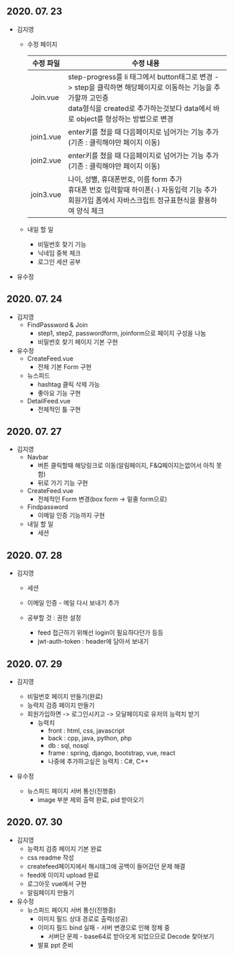 ## 2020. 07. 23

- 김지영

  - 수정 페이지

    | 수정 파일 | 수정 내용                                                    |
    | --------- | ------------------------------------------------------------ |
    | Join.vue  | step-progress를 li 태그에서 button태그로 변경 -> step을 클릭하면 해당페이지로 이동하는 기능을 추가할까 고민중<br />data형식을 created로 추가하는것보다 data에서 바로 object를 형성하는 방법으로 변경 |
    | join1.vue | enter키를 쳤을 때 다음페이지로 넘어가는 기능 추가(기존 : 클릭해야만 페이지 이동) |
    | join2.vue | enter키를 쳤을 때 다음페이지로 넘어가는 기능 추가(기존 : 클릭해야만 페이지 이동) |
    | join3.vue | 나이, 성별, 휴대폰번호, 이름 form 추가<br />휴대폰 번호 입력할때 하이폰(`-`) 자동입력 기능 추가<br />회원가입 폼에서 자바스크립트 정규표현식을 활용하여 양식 체크 |

  - 내일 할 일

    - 비밀번호 찾기 기능
    - 닉네임 중복 체크
    - 로그인 세션 공부

- 유수정



## 2020. 07. 24

- 김지영
  - FindPassword & Join
    - step1, step2, passwordform, joinform으로 페이지 구성을 나눔
    - 비밀번호 찾기 페이지 기본 구현
- 유수정
  - CreateFeed.vue
    - 전체 기본 Form 구현
  - 뉴스피드
    - hashtag 클릭 삭제 가능
    - 좋아요 기능 구현
  - DetailFeed.vue
    - 전체적인 틀 구현

## 2020. 07. 27

- 김지영
  - Navbar
    - 버튼 클릭할때 해당링크로 이동(알림페이지, F&Q페이지는없어서 아직 못함)
    - 뒤로 가기 기능 구현
  - CreateFeed.vue
    - 전체적인 Form 변경(box form -> 밑줄 form으로)
  - Findpassword
    - 이메일 인증 기능까지 구현
  - 내일 할 일 
    - 세션



## 2020. 07. 28

- 김지영
  - 세션
  - 이메일 인증 - 메일 다시 보내기 추가
  
  - 공부할 것 : 권한 설정 
    - feed 접근하기 위해선 login이 필요하다던가 등등
    - jwt-auth-token : header에 담아서 보내기



## 2020. 07. 29

- 김지영
  - 비밀번호 페이지 만들기(완료)
  - 능력치 검증 페이지 만들기
  - 회원가입하면 -> 로그인시키고 -> 모달페이지로 유저의 능력치 받기
    - 능력치
      - front : html, css, javascript
      - back : cpp, java, python, php
      - db : sql, nosql
      - frame : spring, django, bootstrap, vue, react
      - 나중에 추가하고싶은 능력치 : C#, C++ 

- 유수정
  - 뉴스피드 페이지 서버 통신(진행중)
    - image 부분 제외 출력 완료, pid 받아오기



## 2020. 07. 30

- 김지영
  - 능력치 검증 페이지 기본 완료
  - css readme 작성
  - createfeed페이지에서 해시태그에 공백이 들어갔던 문제 해결
  - feed에 이미지 upload 완료
  - 로그아웃 vue에서 구현
  - 알림페이지 만들기
- 유수정
  - 뉴스피드 페이지 서버 통신(진행중)
    - 이미지 필드 상대 경로로 출력(성공)
    - 이미지 필드 bind 실패 - 서버 변경으로 인해 정체 중
      - 서버단 문제 - base64로 받아오게 되었으므로 Decode 찾아보기
    - 발표 ppt 준비